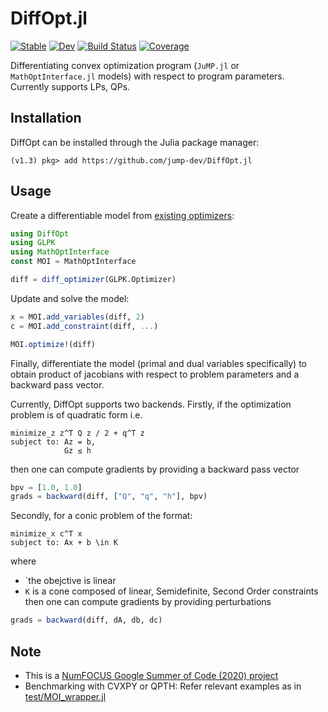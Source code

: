 # DiffOpt.jl

[![Stable](https://img.shields.io/badge/docs-stable-blue.svg)](https://jump.dev/DiffOpt.jl/stable)
[![Dev](https://img.shields.io/badge/docs-dev-blue.svg)](https://jump.dev/DiffOpt.jl/dev)
[![Build Status](https://github.com/jump-dev/DiffOpt.jl/workflows/CI/badge.svg)](https://github.com/jump-dev/DiffOpt.jl/actions)
[![Coverage](https://codecov.io/gh/jump-dev/DiffOpt.jl/branch/master/graph/badge.svg)](https://codecov.io/gh/jump-dev/DiffOpt.jl)

Differentiating convex optimization program (`JuMP.jl` or `MathOptInterface.jl` models) with respect to program parameters. Currently supports LPs, QPs.

## Installation
DiffOpt can be installed through the Julia package manager:

```
(v1.3) pkg> add https://github.com/jump-dev/DiffOpt.jl
```

## Usage

Create a differentiable model from
[existing optimizers](https://www.juliaopt.org/JuMP.jl/stable/installation/):

```julia
using DiffOpt
using GLPK
using MathOptInterface
const MOI = MathOptInterface

diff = diff_optimizer(GLPK.Optimizer)
```

Update and solve the model:
```julia
x = MOI.add_variables(diff, 2)
c = MOI.add_constraint(diff, ...)

MOI.optimize!(diff)
```

Finally, differentiate the model (primal and dual variables specifically) to
obtain product of jacobians with respect to problem parameters and a backward
pass vector.

Currently, DiffOpt supports two backends. Firstly, if the optimization problem is of quadratic form i.e.
```
minimize_z z^T Q z / 2 + q^T z
subject to: Az = b,
            Gz ≤ h
```
then one can compute gradients by providing a backward pass vector
```julia
bpv = [1.0, 1.0]
grads = backward(diff, ["Q", "q", "h"], bpv)
```

Secondly, for a conic problem of the format:
```
minimize_x c^T x
subject to: Ax + b \in K
```
where
- `the obejctive is linear
- `K` is a cone composed of linear, Semidefinite, Second Order constraints
then one can compute gradients by providing perturbations
```julia
grads = backward(diff, dA, db, dc)
```

## Note

- This is a [NumFOCUS Google Summer of Code (2020) project](https://summerofcode.withgoogle.com/organizations/4727917315096576/?sp-page=2#5232064888045568)
- Benchmarking with CVXPY or QPTH: Refer relevant examples as in [test/MOI_wrapper.jl](https://github.com/jump-dev/DiffOpt.jl/blob/master/test/MOI_wrapper.jl#L130)
